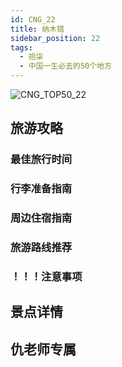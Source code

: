 ```yaml
---
id: CNG_22
title: 纳木错
sidebar_position: 22
tags:
  - 拾柒
  - 中国一生必去的50个地方
---
```

![CNG_TOP50_22](/img/love/CNG_TOP50/22.png)

## 旅游攻略

### 最佳旅行时间

### 行李准备指南

### 周边住宿指南

### 旅游路线推荐

### ！！！注意事项

## 景点详情

## 仇老师专属
